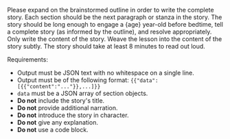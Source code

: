 Please expand on the brainstormed outline in order to write the complete story. Each section should be the next paragraph or stanza in the story. The story should be long enough to engage a {age} year-old before bedtime, tell a complete story (as informed by the outline), and resolve appropriately. Only write the content of the story. Weave the lesson into the content of the story subtly. The story should take at least 8 minutes to read out loud.

Requirements:
* Output must be JSON text with no whitespace on a single line.
* Output must be of the following format: `{{"data": [{{"content":"..."}},...]}}`
* `data` must be a JSON array of section objects.
* **Do not** include the story's title.
* **Do not** provide additional narration.
* **Do not** introduce the story in character.
* **Do not** give any explanation.
* **Do not** use a code block.